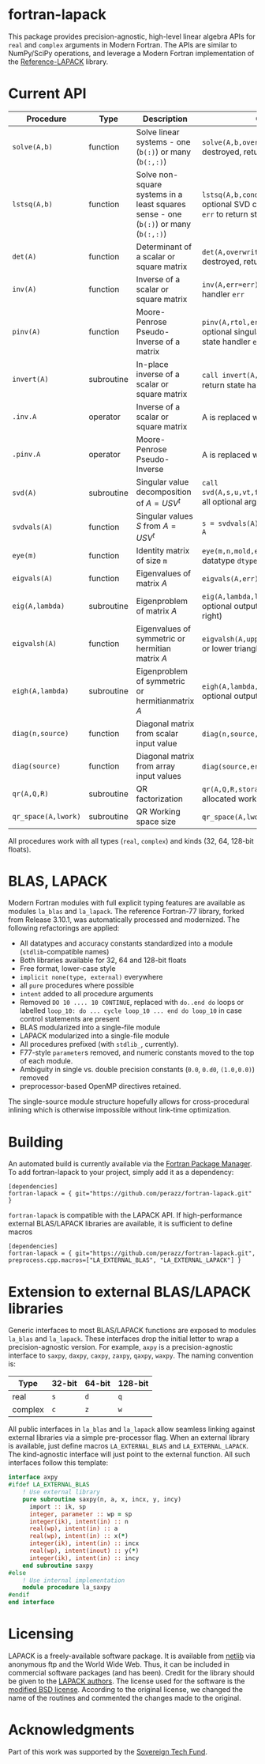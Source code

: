 # fortran-lapack
This package provides precision-agnostic, high-level linear algebra APIs for `real` and `complex` arguments in Modern Fortran. The APIs are similar to NumPy/SciPy operations, and leverage a Modern Fortran implementation of the [Reference-LAPACK](http://github.com/reference-LAPACK) library.

# Current API
Procedure   | Type | Description | Optional arguments
---        | ---         | --- | ---
`solve(A,b)` | function | Solve linear systems - one (`b(:)`) or many (`b(:,:)`) | `solve(A,b,overwrite_a,err)`: option to let A be destroyed, return state handler `err`
`lstsq(A,b)` | function | Solve non-square systems in a least squares sense - one (`b(:)`) or many (`b(:,:)`) | `lstsq(A,b,cond,overwrite_a,rank,err)`: `cond` is optional SVD cutoff; `rank` to return matrix rank, `err` to return state handler
`det(A)` | function | Determinant of a scalar or square matrix | `det(A,overwrite_a,err=err)`: option to let A be destroyed, return state handler `err`
`inv(A)` | function | Inverse of a scalar or square matrix | `inv(A,err=err)`: A is not destroyed; return state handler `err`
`pinv(A)` | function | Moore-Penrose Pseudo-Inverse of a matrix | `pinv(A,rtol,err=err)`: A is not destroyed; optional singular value threshold `rtol`; return state handler `err`
`invert(A)` | subroutine | In-place inverse of a scalar or square matrix | `call invert(A,err=err)`: A is replaced with $A^{-1}$, return state handler `err`
`.inv.A` | operator | Inverse of a scalar or square matrix | A is replaced with $A^{-1}$
`.pinv.A` | operator | Moore-Penrose Pseudo-Inverse | A is replaced with $A^{-1}$
`svd(A)` | subroutine | Singular value decomposition of $A = U S V^t$ | `call svd(A,s,u,vt,full_matrices=.false.,err=state)`, all optional arguments but `A,s`
`svdvals(A)` | function | Singular values $S$ from $A = U S V^t$ | `s = svdvals(A)`, real array with same precision as `A`
`eye(m)` | function | Identity matrix of size `m` | `eye(m,n,mold,err)`: Optional column size `n`, datatype `dtype` (default: real64), error handler
`eigvals(A)` | function | Eigenvalues of matrix $A$ | `eigvals(A,err)`: Optional state handler `err`
`eig(A,lambda)` | subroutine | Eigenproblem of matrix $A$ | `eig(A,lambda,left,right,overwrite_a,err)`: optional output eigenvector matrices (left and/or right)
`eigvalsh(A)` | function | Eigenvalues of symmetric or hermitian matrix $A$ | `eigvalsh(A,upper_a,err)`: Choose to use upper or lower triangle; optional state handler `err`
`eigh(A,lambda)` | subroutine | Eigenproblem of symmetric or hermitianmatrix $A$ | `eigh(A,lambda,vector,upper_a,overwrite_a,err)`: optional output eigenvectors 
`diag(n,source)` | function | Diagonal matrix from scalar input value | `diag(n,source,err)`: Optional error handler
`diag(source)` | function | Diagonal matrix from array input values | `diag(source,err)`: Optional error handler
`qr(A,Q,R)` | subroutine | QR factorization | `qr(A,Q,R,storage=work,err=err)`: Optional pre-allocated working storage, error handler
`qr_space(A,lwork)` | subroutine | QR Working space size | `qr_space(A,lwork,err)`: Optional error handler

All procedures work with all types (`real`, `complex`) and kinds (32, 64, 128-bit floats).

# BLAS, LAPACK
Modern Fortran modules with full explicit typing features are available as modules `la_blas` and `la_lapack`. 
The reference Fortran-77 library, forked from Release 3.10.1, was automatically processed and modernized.
The following refactorings are applied: 
- All datatypes and accuracy constants standardized into a module (`stdlib`-compatible names)
- Both libraries available for 32, 64 and 128-bit floats
- Free format, lower-case style
- `implicit none(type, external)` everywhere
- all `pure` procedures where possible
- `intent` added to all procedure arguments
- Removed `DO 10 .... 10 CONTINUE`, replaced with `do..end do` loops or labelled `loop_10: do ... cycle loop_10 ... end do loop_10` in case control statements are present
- BLAS modularized into a single-file module
- LAPACK modularized into a single-file module
- All procedures prefixed (with `stdlib_`, currently).
- F77-style `parameter`s removed, and numeric constants moved to the top of each module.
- Ambiguity in single vs. double precision constants (`0.0`, `0.d0`, `(1.0,0.0)`) removed
- preprocessor-based OpenMP directives retained.

The single-source module structure hopefully allows for cross-procedural inlining which is otherwise impossible without link-time optimization.

# Building
An automated build is currently available via the [Fortran Package Manager](https://fpm.fortran-lang.org).
To add fortran-lapack to your project, simply add it as a dependency: 

```
[dependencies]
fortran-lapack = { git="https://github.com/perazz/fortran-lapack.git" }
```

`fortran-lapack` is compatible with the LAPACK API. If high-performance external BLAS/LAPACK libraries are available, it is sufficient to define macros

```
[dependencies]
fortran-lapack = { git="https://github.com/perazz/fortran-lapack.git", preprocess.cpp.macros=["LA_EXTERNAL_BLAS", "LA_EXTERNAL_LAPACK"] }
```

# Extension to external BLAS/LAPACK libraries

Generic interfaces to most BLAS/LAPACK functions are exposed to modules `la_blas` and `la_lapack`. These interfaces drop the initial letter to wrap a precision-agnostic version. For example, `axpy` is a precision-agnostic interface to `saxpy`, `daxpy`, `caxpy`, `zaxpy`, `qaxpy`, `waxpy`. 
The naming convention is: 

Type     | 32-bit | 64-bit | 128-bit
---      | ---    | ---    | --- 
real     | `s`    | `d`    | `q`
complex  | `c`    | `z`    | `w`

All public interfaces in `la_blas` and `la_lapack` allow seamless linking against external libraries via a simple pre-processor flag. 
When an external library is available, just define macros `LA_EXTERNAL_BLAS` and `LA_EXTERNAL_LAPACK`. The kind-agnostic interface
will just point to the external function. All such interfaces follow this template:  

```fortran  
interface axpy
#ifdef LA_EXTERNAL_BLAS
    ! Use external library
    pure subroutine saxpy(n, a, x, incx, y, incy)
      import :: ik, sp
      integer, parameter :: wp = sp
      integer(ik), intent(in) :: n
      real(wp), intent(in) :: a
      real(wp), intent(in) :: x(*)
      integer(ik), intent(in) :: incx
      real(wp), intent(inout) :: y(*)
      integer(ik), intent(in) :: incy
    end subroutine saxpy
#else
    ! Use internal implementation
    module procedure la_saxpy
#endif
end interface
```

# Licensing

LAPACK is a freely-available software package. It is available from [netlib](https://www.netlib.org/lapack/) via anonymous ftp and the World Wide Web. Thus, it can be included in commercial software packages (and has been). Credit for the library should be given to the [LAPACK authors](https://www.netlib.org/lapack/contributor-list.html).
The license used for the software is the [modified BSD license](https://www.netlib.org/lapack/LICENSE.txt).
According to the original license, we changed the name of the routines and commented the changes made to the original.

# Acknowledgments
Part of this work was supported by the [Sovereign Tech Fund](https://www.sovereigntechfund.de).
